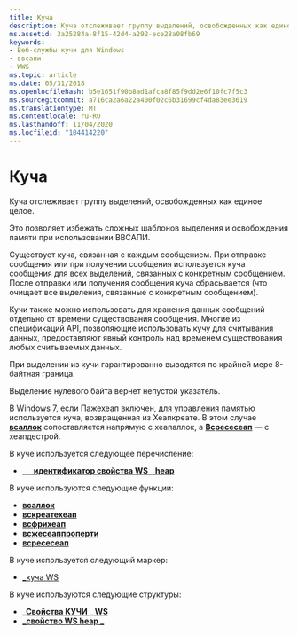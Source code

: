 ```yaml
---
title: Куча
description: Куча отслеживает группу выделений, освобожденных как единое целое.
ms.assetid: 3a25284a-8f15-42d4-a292-ece28a08fb69
keywords:
- Веб-службы кучи для Windows
- ввсапи
- WWS
ms.topic: article
ms.date: 05/31/2018
ms.openlocfilehash: b5e1651f90b8ad1afca8f85f9dd2e6f10fc7f5c3
ms.sourcegitcommit: a716ca2a6a22a400f02c6b31699cf4da83ee3619
ms.translationtype: MT
ms.contentlocale: ru-RU
ms.lasthandoff: 11/04/2020
ms.locfileid: "104414220"
---
```

# <a name="heap"></a>Куча

Куча отслеживает группу выделений, освобожденных как единое целое.

Это позволяет избежать сложных шаблонов выделения и освобождения памяти при использовании ВВСАПИ.


Существует куча, связанная с каждым сообщением. При отправке сообщения или при получении сообщения используется куча сообщения для всех выделений, связанных с конкретным сообщением. После отправки или получения сообщения куча сбрасывается (что очищает все выделения, связанные с конкретным сообщением).

Кучи также можно использовать для хранения данных сообщений отдельно от времени существования сообщения. Многие из спецификаций API, позволяющие использовать кучу для считывания данных, предоставляют явный контроль над временем существования любых считываемых данных.

При выделении из кучи гарантированно выводятся по крайней мере 8-байтная граница.

Выделение нулевого байта вернет непустой указатель.

В Windows 7, если Пажехеап включен, для управления памятью используется куча, возвращенная из Хеапкреате. В этом случае [**всаллок**](/windows/desktop/api/WebServices/nf-webservices-wsalloc) сопоставляется напрямую с хеапаллок, а [**Всресесеап**](/windows/desktop/api/WebServices/nf-webservices-wsresetheap) — с хеапдестрой.

В куче используется следующее перечисление:

-   [**\_ \_ идентификатор свойства WS \_ heap**](/windows/desktop/api/WebServices/ne-webservices-ws_heap_property_id)

В куче используются следующие функции:

-   [**всаллок**](/windows/desktop/api/WebServices/nf-webservices-wsalloc)
-   [**вскреатехеап**](/windows/desktop/api/WebServices/nf-webservices-wscreateheap)
-   [**всфрихеап**](/windows/desktop/api/WebServices/nf-webservices-wsfreeheap)
-   [**всжесеаппроперти**](/windows/desktop/api/WebServices/nf-webservices-wsgetheapproperty)
-   [**всресесеап**](/windows/desktop/api/WebServices/nf-webservices-wsresetheap)

В куче используется следующий маркер:

-   [\_куча WS](ws-heap.md)

В куче используются следующие структуры:

-   [**\_Свойства КУЧИ \_ WS**](/windows/desktop/api/WebServices/ns-webservices-ws_heap_properties)
-   [**\_свойство WS heap \_**](/windows/desktop/api/WebServices/ns-webservices-ws_heap_property)

 

 




